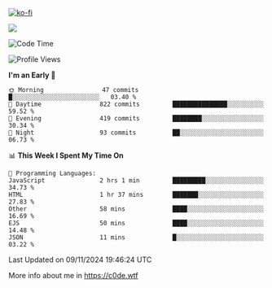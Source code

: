 [![ko-fi](https://ko-fi.com/img/githubbutton_sm.svg)](https://ko-fi.com/Z8Z4Y2LKX)

<a href="https://wakatime.com"><img src="https://wakatime.com/share/@c0dezin/b7f18a7c-ab3a-40b8-8bc7-b1b7bf71f1d6.svg" /></a>

<!--START_SECTION:waka-->
![Code Time](http://img.shields.io/badge/Code%20Time-142%20hrs%207%20mins-blue)

![Profile Views](http://img.shields.io/badge/Profile%20Views-0-blue)

**I'm an Early 🐤** 

```text
🌞 Morning                47 commits          █░░░░░░░░░░░░░░░░░░░░░░░░   03.40 % 
🌆 Daytime                822 commits         ███████████████░░░░░░░░░░   59.52 % 
🌃 Evening                419 commits         ████████░░░░░░░░░░░░░░░░░   30.34 % 
🌙 Night                  93 commits          ██░░░░░░░░░░░░░░░░░░░░░░░   06.73 % 
```


📊 **This Week I Spent My Time On** 

```text
💬 Programming Languages: 
JavaScript               2 hrs 1 min         █████████░░░░░░░░░░░░░░░░   34.73 % 
HTML                     1 hr 37 mins        ███████░░░░░░░░░░░░░░░░░░   27.83 % 
Other                    58 mins             ████░░░░░░░░░░░░░░░░░░░░░   16.69 % 
EJS                      50 mins             ████░░░░░░░░░░░░░░░░░░░░░   14.48 % 
JSON                     11 mins             █░░░░░░░░░░░░░░░░░░░░░░░░   03.22 % 
```


 Last Updated on 09/11/2024 19:46:24 UTC
<!--END_SECTION:waka-->

More info about me in https://c0de.wtf
